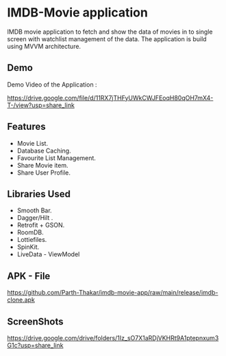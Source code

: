 
# IMDB-Movie application

IMDB movie application to fetch and show the data of movies in to single screen with watchlist management of the data.
The application is build using MVVM architecture.





## Demo

Demo Video of the Application :

https://drive.google.com/file/d/11RX7jTHFyUWkCWJFEoqH80qOH7mX4-T-/view?usp=share_link


## Features

- Movie List.
- Database Caching.
- Favourite List Management.
- Share Movie item.
- Share User Profile.

## Libraries Used

- Smooth Bar.
- Dagger/Hilt .
- Retrofit + GSON.
- RoomDB.
- Lottiefiles.
- SpinKit.
- LiveData - ViewModel

## APK - File

https://github.com/Parth-Thakar/imdb-movie-app/raw/main/release/imdb-clone.apk

## ScreenShots

https://drive.google.com/drive/folders/1Iz_sO7X1aRDjVKHRt9A1ptepnxum3G1c?usp=share_link

